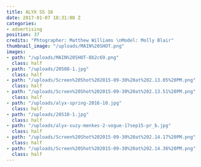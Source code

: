```yaml
---
title: ALYX SS 16
date: 2017-01-07 18:31:00 Z
categories:
- advertising
position: 37
credits: "Phtographer: Matthew Williams \nModel: Molly Blair"
thumbnail_image: "/uploads/MAIN%20SHOT.png"
images:
- path: "/uploads/MAIN%20SHOT-8b2c69.png"
  class: half
- path: "/uploads/20508-1.jpg"
  class: half
- path: "/uploads/Screen%20Shot%202015-09-30%20at%202.13.05%20PM.png"
  class: half
- path: "/uploads/Screen%20Shot%202015-09-30%20at%202.13.51%20PM.png"
  class: half
- path: "/uploads/alyx-spring-2016-10.jpg"
  class: half
- path: "/uploads/20510-1.jpg"
  class: half
- path: "/uploads/alyx-suzy-menkes-2-vogue-17sep15-pr_b.jpg"
  class: half
- path: "/uploads/Screen%20Shot%202015-09-30%20at%202.14.17%20PM.png"
  class: half
- path: "/uploads/Screen%20Shot%202015-09-30%20at%202.14.36%20PM.png"
  class: half
---
```


